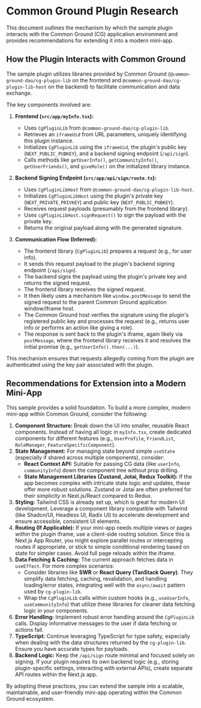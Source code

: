 # Common Ground Plugin Research

This document outlines the mechanism by which the sample plugin interacts with the Common Ground (CG) application environment and provides recommendations for extending it into a modern mini-app.

## How the Plugin Interacts with Common Ground

The sample plugin utilizes libraries provided by Common Ground (`@common-ground-dao/cg-plugin-lib` on the frontend and `@common-ground-dao/cg-plugin-lib-host` on the backend) to facilitate communication and data exchange.

The key components involved are:

1.  **Frontend (`src/app/myInfo.tsx`):**
    *   Uses `CgPluginLib` from `@common-ground-dao/cg-plugin-lib`.
    *   Retrieves an `iframeUid` from URL parameters, uniquely identifying this plugin instance.
    *   Initializes `CgPluginLib` using the `iframeUid`, the plugin's public key (`NEXT_PUBLIC_PUBKEY`), and a backend signing endpoint (`/api/sign`).
    *   Calls methods like `getUserInfo()`, `getCommunityInfo()`, `getUserFriends()`, and `giveRole()` on the initialized library instance.

2.  **Backend Signing Endpoint (`src/app/api/sign/route.ts`):**
    *   Uses `CgPluginLibHost` from `@common-ground-dao/cg-plugin-lib-host`.
    *   Initializes `CgPluginLibHost` using the plugin's private key (`NEXT_PRIVATE_PRIVKEY`) and public key (`NEXT_PUBLIC_PUBKEY`).
    *   Receives request payloads (presumably from the frontend library).
    *   Uses `cgPluginLibHost.signRequest()` to sign the payload with the private key.
    *   Returns the original payload along with the generated signature.

3.  **Communication Flow (Inferred):**
    *   The frontend library (`CgPluginLib`) prepares a request (e.g., for user info).
    *   It sends this request payload to the plugin's backend signing endpoint (`/api/sign`).
    *   The backend signs the payload using the plugin's private key and returns the signed request.
    *   The frontend library receives the signed request.
    *   It then likely uses a mechanism like `window.postMessage` to send the signed request to the parent Common Ground application window/iframe host.
    *   The Common Ground host verifies the signature using the plugin's registered public key and processes the request (e.g., returns user info or performs an action like giving a role).
    *   The response is sent back to the plugin's iframe, again likely via `postMessage`, where the frontend library receives it and resolves the initial promise (e.g., `getUserInfo().then(...)`).

This mechanism ensures that requests allegedly coming from the plugin are authenticated using the key pair associated with the plugin.

## Recommendations for Extension into a Modern Mini-App

This sample provides a solid foundation. To build a more complex, modern mini-app within Common Ground, consider the following:

1.  **Component Structure:** Break down the UI into smaller, reusable React components. Instead of having all logic in `myInfo.tsx`, create dedicated components for different features (e.g., `UserProfile`, `FriendList`, `RoleManager`, `FeatureSpecificComponent`).
2.  **State Management:** For managing state beyond simple `useState` (especially if shared across multiple components), consider:
    *   **React Context API:** Suitable for passing CG data (like `userInfo`, `communityInfo`) down the component tree without prop drilling.
    *   **State Management Libraries (Zustand, Jotai, Redux Toolkit):** If the app becomes complex with intricate state logic and updates, these offer more robust solutions. Zustand or Jotai are often preferred for their simplicity in Next.js/React compared to Redux.
3.  **Styling:** Tailwind CSS is already set up, which is great for modern UI development. Leverage a component library compatible with Tailwind (like Shadcn/UI, Headless UI, Radix UI) to accelerate development and ensure accessible, consistent UI elements.
4.  **Routing (If Applicable):** If your mini-app needs multiple views or pages *within* the plugin iframe, use a client-side routing solution. Since this is Next.js App Router, you might explore parallel routes or intercepting routes if appropriate, or stick to simple conditional rendering based on state for simpler cases. Avoid full page reloads within the iframe.
5.  **Data Fetching & Caching:** The current approach fetches data in `useEffect`. For more complex scenarios:
    *   Consider libraries like **SWR** or **React Query (TanStack Query)**. They simplify data fetching, caching, revalidation, and handling loading/error states, integrating well with the `async/await` pattern used by `cg-plugin-lib`.
    *   Wrap the `CgPluginLib` calls within custom hooks (e.g., `useUserInfo`, `useCommunityInfo`) that utilize these libraries for cleaner data fetching logic in your components.
6.  **Error Handling:** Implement robust error handling around the `CgPluginLib` calls. Display informative messages to the user if data fetching or actions fail.
7.  **TypeScript:** Continue leveraging TypeScript for type safety, especially when dealing with the data structures returned by the `cg-plugin-lib`. Ensure you have accurate types for payloads.
8.  **Backend Logic:** Keep the `/api/sign` route minimal and focused solely on signing. If your plugin requires its own backend logic (e.g., storing plugin-specific settings, interacting with external APIs), create separate API routes within the Next.js app.

By adopting these practices, you can extend the sample into a scalable, maintainable, and user-friendly mini-app operating within the Common Ground ecosystem. 